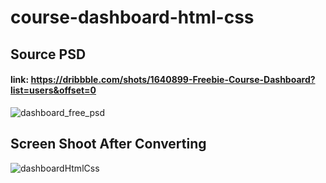 # course-dashboard-html-css

## Source PSD
#### link: https://dribbble.com/shots/1640899-Freebie-Course-Dashboard?list=users&offset=0
![dashboard_free_psd](https://user-images.githubusercontent.com/58641475/94738953-db970b00-0378-11eb-884f-22b1182d4779.gif)

## Screen Shoot After Converting

![dashboardHtmlCss](https://user-images.githubusercontent.com/58641475/94739295-6f68d700-0379-11eb-8893-f40a4ef23133.png)


